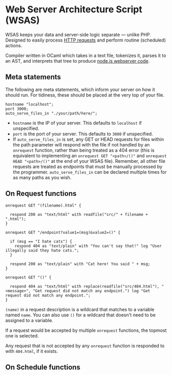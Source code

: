 # Web Server Architecture Script (WSAS)

WSAS keeps your data and server-side logic separate — unlike PHP. Designed to easily process [HTTP requests](https://www.w3schools.com/tags/ref_httpmethods.asp) and perform routine (scheduled) actions.

Compiler written in OCaml which takes in a text file, tokenizes it, parses it to an AST, and interprets that tree to produce [node.js webserver code](https://www.geeksforgeeks.org/node-js/node-js-web-server/).

## Meta statements

The following are meta statements, which inform your server on how it should run. For tidiness, these should be placed at the very top of your file.

```
hostname "localhost";
port 3000;
auto_serve_files_in "./your/path/here/";
```

- `hostname` is the IP of your server. This defaults to `localhost` if unspecified.
- `port` is the port of your server. This defaults to `3000` if unspecified.
- If `auto_serve_files_in` is set, any GET or HEAD requests for files within the path parameter will respond with the file if not handled by an `onrequest` function, rather than being treated as a 404 error (this is equivalent to implementing an `onrequest GET "<path>/()"` and `onrequest HEAD "<path>/()"` at the end of your WSAS file). Remember, all other file requests are treated as endpoints that must be manually processed by the programmer. `auto_serve_files_in` can be declared multiple times for as many paths as you wish.

## On Request functions

```
onrequest GET "(filename).html" {

  respond 200 as "text/html" with readfile("src/" + filename + ".html");
}

onrequest GET "/endpoint?value1=(msg)&value2=()" {

  if (msg == "I hate cats") {
    respond 404 as "text/plain" with "You can't say that!" log "User illegally said they hate cats.";
  }

  respond 200 as "text/plain" with "Cat here! You said " + msg;
}

onrequest GET "()" {

  respond 404 as "text/html" with replace(readfile("src/404.html"), "<message>", "Get request did not match any endpoint.") log "Get request did not match any endpoint.";
}
```

`(name)` in a request description is a wildcard that matches to a variable named `name`. You can also use `()` for a wildcard that doesn't need to be assigned to a variable.

If a request would be accepted by multiple `onrequest` functions, the topmost one is selected.

Any request that is not accepted by any `onrequest` function is responded to with `404.html`, if it exists.

## On Schedule functions
